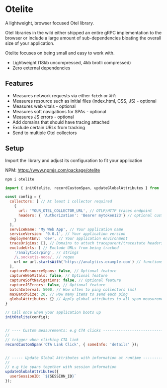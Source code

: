 # Otelite

A lightweight, browser focused Otel library.

Otel libraries in the wild either shipped an entire gRPC implementation to the browser or include a large amount of sub-dependencies bloating the overall size of your application.

Otelite focuses on being small and easy to work with.

- Lightweight (18kb uncompressed, 4kb brotli compressed)
- Zero external dependencies

## Features

- Measures network requests via either `fetch` or `XHR`
- Measures resource such as initial files (index.html, CSS, JS) - optional
- Measures web vitals - optional
- Measures soft navigations for SPAs - optional
- Measures JS errors - optional
- Add domains that should have tracing attached
- Exclude certain URLs from tracking
- Send to multiple Otel collectors

## Setup

Import the library and adjust its configuration to fit your application

NPM: https://www.npmjs.com/package/otelite

```
npm i otelite
```


```js
import { initOtelite, recordCustomSpan, updateGlobalAttributes } from './otelite-web.js';

const config = {
  collectors: [ // At least 1 collector required
    {
      url: 'YOUR_OTEL_COLLECTOR_URL', // OTLP/HTTP traces endpoint
      headers: { 'Authorization': 'Bearer mytoken123'} // optional custom headers required for your collector
    }
  ],
  serviceName: 'My Web App', // Your application name
  serviceVersion: '0.0.1', // Your application version
  deploymentEnv: 'dev', // Your application environment
  traceOrigins: [], // Domains to attach traceparent/tracestate headers
  excludeUrls: [ // Exclude URLs from being tracked
    '/analytics/ping', // strings
    /\.socketjs-node/, // regex
    url => url.startsWith('https://analytics.example.com') // functions
  ],
  captureResourceSpans: false, // Optional feature
  captureWebVitals: false, // Optional feature
  captureSoftNavigations: false, // Optional feature
  captureJSErrors: false, // Optional feature
  batchInterval: 5000, // How often to ping collectors (ms)
  maxBatchSize: 20, // How many items to send each ping
  globalAttributes: {} // Apply global attributes to all span measurements
}

// Call once when your application boots up
initOtelite(config);


// ---- Custom measurements: e.g CTA clicks ----------------------------
//
// trigger when clicking CTA link
recordCustomSpan('CTA Link Click', { someInfo: 'details' });


// ----- Update Global Attributes with information at runtime -----------
//
// e.g tie spans together with session information
updateGlobalAttributes({
  userSessionID: `${SESSION_ID}`
});
```
